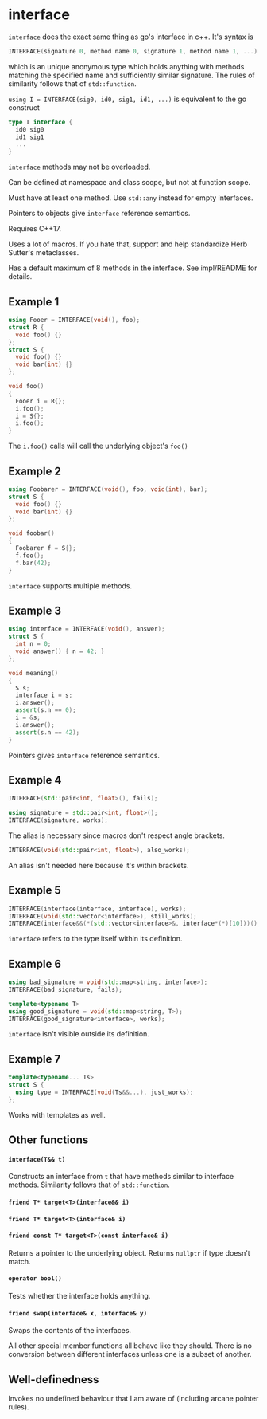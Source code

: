 # interface
`interface` does the exact same thing as go's interface in c++.
It's syntax is

````c++
INTERFACE(signature 0, method name 0, signature 1, method name 1, ...)
````

which is an unique anonymous type which holds anything with methods matching the specified name and sufficiently similar signature.
The rules of similarity follows that of `std::function`.

`using I = INTERFACE(sig0, id0, sig1, id1, ...)` is equivalent to the go construct

````go
type I interface {
  id0 sig0
  id1 sig1
  ...
}
````

`interface` methods may not be overloaded.

Can be defined at namespace and class scope, but not at function scope.

Must have at least one method. Use `std::any` instead for empty interfaces.

Pointers to objects give `interface` reference semantics.

Requires C++17.

Uses a lot of macros. If you hate that, support and help standardize Herb Sutter's metaclasses.

Has a default maximum of 8 methods in the interface. See impl/README for details.

## Example 1

````c++
using Fooer = INTERFACE(void(), foo);
struct R {
  void foo() {}
};
struct S {
  void foo() {} 
  void bar(int) {}
};

void foo()
{
  Fooer i = R{};
  i.foo();
  i = S{};
  i.foo();
}
````

The `i.foo()` calls will call the underlying object's `foo()`

## Example 2

````c++
using Foobarer = INTERFACE(void(), foo, void(int), bar);
struct S {
  void foo() {}
  void bar(int) {}
};

void foobar()
{
  Foobarer f = S{};
  f.foo();
  f.bar(42);
}
````

`interface` supports multiple methods.

## Example 3

````c++
using interface = INTERFACE(void(), answer);
struct S {
  int n = 0;
  void answer() { n = 42; }
};

void meaning()
{
  S s;
  interface i = s;
  i.answer();
  assert(s.n == 0);
  i = &s;
  i.answer();
  assert(s.n == 42);
}
````

Pointers gives `interface` reference semantics.

## Example 4

````c++
INTERFACE(std::pair<int, float>(), fails);

using signature = std::pair<int, float>();
INTERFACE(signature, works);
````

The alias is necessary since macros don't respect angle brackets.

````c++
INTERFACE(void(std::pair<int, float>), also_works);
````

An alias isn't needed here because it's within brackets.

## Example 5

````c++
INTERFACE(interface(interface, interface), works);
INTERFACE(void(std::vector<interface>), still_works);
INTERFACE(interface&&(*(std::vector<interface>&, interface*(*)[10]))(), this_is_fine);
````

`interface` refers to the type itself within its definition.

## Example 6

````c++
using bad_signature = void(std::map<string, interface>);
INTERFACE(bad_signature, fails);

template<typename T>
using good_signature = void(std::map<string, T>);
INTERFACE(good_signature<interface>, works);
````

`interface` isn't visible outside its definition.

## Example 7

````c++
template<typename... Ts>
struct S {
  using type = INTERFACE(void(Ts&&...), just_works);
};
````

Works with templates as well.

## Other functions

#### `interface(T&& t)`
Constructs an interface from `t` that have methods similar to interface methods. Similarity follows that of `std::function`.

#### `friend T* target<T>(interface&& i)`
#### `friend T* target<T>(interface& i)`
#### `friend const T* target<T>(const interface& i)`
Returns a pointer to the underlying object. Returns `nullptr` if type doesn't match.

#### `operator bool()`
Tests whether the interface holds anything.

#### `friend swap(interface& x, interface& y)`
Swaps the contents of the interfaces.

All other special member functions all behave like they should.
There is no conversion between different interfaces unless one is a subset of another.

## Well-definedness

Invokes no undefined behaviour that I am aware of (including arcane pointer rules).

